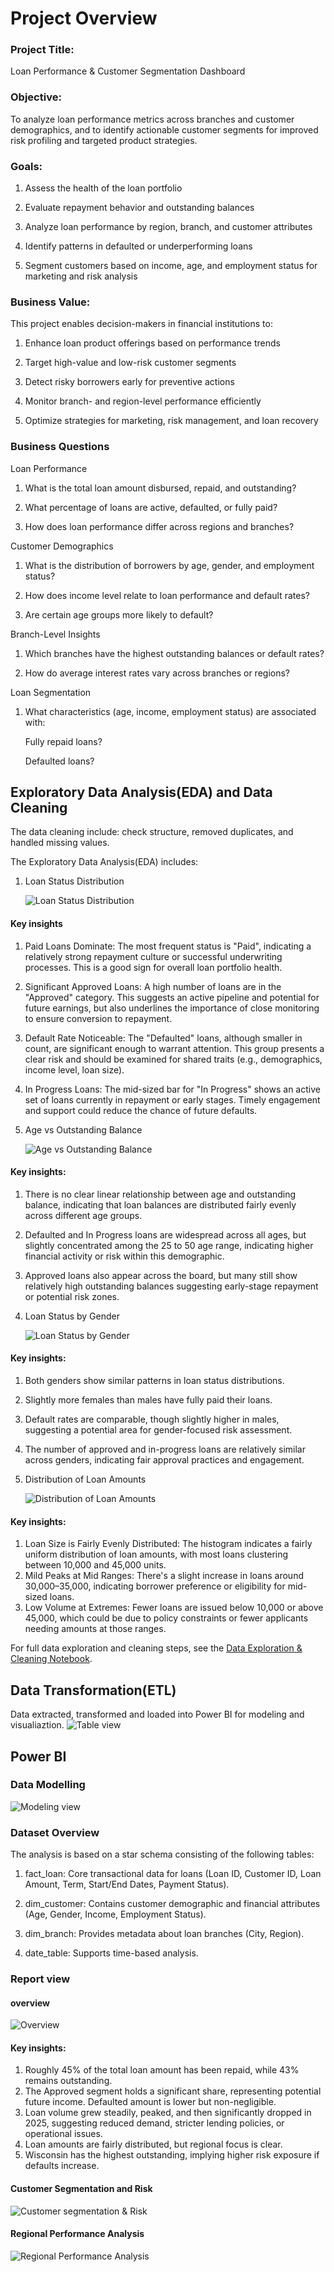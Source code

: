 # Project Overview
 ### Project Title:
Loan Performance & Customer Segmentation Dashboard

### Objective:
To analyze loan performance metrics across branches and customer demographics, and to identify actionable customer segments for improved risk profiling and targeted product strategies.

### Goals:
1. Assess the health of the loan portfolio

2. Evaluate repayment behavior and outstanding balances

3. Analyze loan performance by region, branch, and customer attributes

4. Identify patterns in defaulted or underperforming loans

5. Segment customers based on income, age, and employment status for marketing and risk analysis

### Business Value:
This project enables decision-makers in financial institutions to:

1. Enhance loan product offerings based on performance trends

2. Target high-value and low-risk customer segments

3. Detect risky borrowers early for preventive actions

4. Monitor branch- and region-level performance efficiently

5. Optimize strategies for marketing, risk management, and loan recovery

### Business Questions
 Loan Performance
1. What is the total loan amount disbursed, repaid, and outstanding?
   
2. What percentage of loans are active, defaulted, or fully paid?

3. How does loan performance differ across regions and branches?

 Customer Demographics
1. What is the distribution of borrowers by age, gender, and employment status?

2. How does income level relate to loan performance and default rates?

3. Are certain age groups more likely to default?

 Branch-Level Insights
1. Which branches have the highest outstanding balances or default rates?

2. How do average interest rates vary across branches or regions?

 Loan Segmentation
1. What characteristics (age, income, employment status) are associated with:

   Fully repaid loans?

   Defaulted loans?



## Exploratory Data Analysis(EDA) and Data Cleaning 
 The data cleaning include: check structure, removed duplicates, and handled missing values.
 
 The Exploratory Data Analysis(EDA) includes:
 1. Loan Status Distribution

    ![Loan Status Distribution](Images/Loan_status_distribution.png)

 #### Key insights
 1. Paid Loans Dominate: The most frequent status is "Paid", indicating a relatively strong repayment culture or successful underwriting processes. This is a good sign for overall loan portfolio health.
 2. Significant Approved Loans: A high number of loans are in the "Approved" category. This suggests an active pipeline and potential for future earnings, but also underlines the importance of close monitoring to ensure conversion to repayment.
 3. Default Rate Noticeable: The "Defaulted" loans, although smaller in count, are significant enough to warrant attention. This group presents a clear risk and should be examined for shared traits (e.g., demographics, income level, loan size).
 4. In Progress Loans: The mid-sized bar for "In Progress" shows an active set of loans currently in repayment or early stages. Timely engagement and support could reduce the chance of future defaults.


2. Age vs Outstanding Balance

     ![Age vs Outstanding Balance](Images/Age_vs_outstanding_balance.png)


#### Key insights:
 1. There is no clear linear relationship between age and outstanding balance, indicating that loan balances are distributed fairly evenly across different age groups.
 2. Defaulted and In Progress loans are widespread across all ages, but slightly concentrated among the 25 to 50 age range, indicating higher financial activity or risk within this demographic.
 3. Approved loans also appear across the board, but many still show relatively high outstanding balances suggesting early-stage repayment or potential risk zones.


3. Loan Status by Gender

     ![Loan Status by Gender](Images/Loan_status_by_gender.png)


#### Key insights:
 1. Both genders show similar patterns in loan status distributions.
 2. Slightly more females than males have fully paid their loans.
 3. Default rates are comparable, though slightly higher in males, suggesting a potential area for gender-focused risk assessment.
 4. The number of approved and in-progress loans are relatively similar across genders, indicating fair approval practices and engagement.

4. Distribution of Loan Amounts


    ![Distribution of Loan Amounts](Images/Distribution_of_loan_amounts.png)


 #### Key insights:

 1. Loan Size is Fairly Evenly Distributed: The histogram indicates a fairly uniform distribution of loan amounts, with most loans clustering between 10,000 and 45,000 units.
 2. Mild Peaks at Mid Ranges: There's a slight increase in loans around 30,000–35,000, indicating borrower preference or eligibility for mid-sized loans.
 3. Low Volume at Extremes: Fewer loans are issued below 10,000 or above 45,000, which could be due to policy constraints or fewer applicants needing amounts at those ranges.


   
For full data exploration and cleaning steps, see the [Data Exploration & Cleaning Notebook](notebooks/data_exploration_cleaning.ipynb).


## Data Transformation(ETL)
  Data extracted, transformed and loaded into Power BI for modeling and visualiaztion.
  ![Table view](Images/Data_view.png)


## Power BI 
 ### Data Modelling
 ![Modeling view](Images/Data_modeling_view.png)


### Dataset Overview
The analysis is based on a star schema consisting of the following tables:

1. fact_loan: Core transactional data for loans (Loan ID, Customer ID, Loan Amount, Term, Start/End Dates, Payment Status).

2. dim_customer: Contains customer demographic and financial attributes (Age, Gender, Income, Employment Status).

3. dim_branch: Provides metadata about loan branches (City, Region).

4. date_table: Supports time-based analysis.


### Report view 
   #### overview

 ![Overview](Images/Overview.png)
 

#### Key insights:
1. Roughly 45% of the total loan amount has been repaid, while 43% remains outstanding.
2. The Approved segment holds a significant share, representing potential future income. Defaulted amount is lower but non-negligible.
3. Loan volume grew steadily, peaked, and then significantly dropped in 2025, suggesting reduced demand, stricter lending policies, or operational issues.
4. Loan amounts are fairly distributed, but regional focus is clear.
5. Wisconsin has the highest outstanding, implying higher risk exposure if defaults increase.
  


 #### Customer Segmentation and Risk

    

   ![Customer segmentation & Risk](Images/Customer_segementation_&_risk.png)

     
#### Regional Performance Analysis


    

 ![Regional Performance Analysis](Images/Regional_performance_analysis.png)

    
